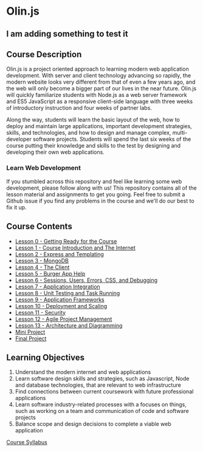 Olin.js
===

## I am adding something to test it

## Course Description
Olin.js is a project oriented approach to learning modern web application development. With server and client technology advancing so rapidly, the modern website looks very different from that of even a few years ago, and the web will only become a bigger part of our lives in the near future. Olin.js will quickly familiarize students with Node.js as a web server framework and ES5 JavaScript as a responsive client-side language with three weeks of introductory instruction and four weeks of partner labs.

Along the way, students will learn the basic layout of the web, how to deploy and maintain large applications, important development strategies, skills, and technologies, and how to design and manage complex, multi-developer software projects. Students will spend the last six weeks of the course putting their knowledge and skills to the test by designing and developing their own web applications.

### Learn Web Development
If you stumbled across this repository and feel like learning some web development, please follow along with us!
This repository contains all of the lesson material and assignments to get you going.
Feel free to submit a Github issue if you find any problems in the course and we'll do our best to fix it up.

## Course Contents
* [Lesson 0 - Getting Ready for the Course](./lessons/00-getting-ready)
* [Lesson 1 - Course Introduction and The Internet](./lessons/01-welcome-internet)
* [Lesson 2 - Express and Templating](./lessons/02-express-templating)
* [Lesson 3 - MongoDB](./lessons/03-mongo)
* [Lesson 4 - The Client](./lessons/04-client-jquery-ajax)
* [Lesson 5 - Burger App Help](./lessons/05-flex-burger-help)
* [Lesson 6 - Sessions, Users, Errors, CSS, and Debugging](./lessons/06-css-development-style)
* [Lesson 7 - Application Integration](./lessons/07-apis-debugging)
* [Lesson 8 - Unit Testing and Task Running](./lessons/08-tests-tasks)
* [Lesson 9 - Application Frameworks](./lessons/09-clientside-frameworks)
* [Lesson 10 - Deployment and Scaling](./lessons/10-deployment-scaling)
* [Lesson 11 - Security](./lessons/11-security)
* [Lesson 12 - Agile Project Management](./lessons/12-agile)
* [Lesson 13 - Architecture and Diagramming](./lessons/13-designs-diagrams)
* [Mini Project](./miniproject)
* [Final Project](./finalproject)


## Learning Objectives
1. Understand the modern internet and web applications
2. Learn software design skills and strategies, such as Javascript, Node and database technologies, that are relevant to web infrastructure
3. Find connections between current coursework with future professional applications
4. Learn software industry-related processes with a focuses on things, such as working on a team and communication of code and software projects
5. Balance scope and design decisions to complete a viable web application

[Course Syllabus](./Syllabus.md)
